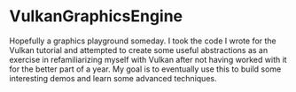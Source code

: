 # VulkanGraphicsEngine
Hopefully a graphics playground someday. I took the code I wrote for the Vulkan tutorial and attempted to create some useful abstractions as an exercise in refamiliarizing myself with Vulkan after not having worked with it for the better part of a year. My goal is to eventually use this to build some interesting demos and learn some advanced techniques. 

